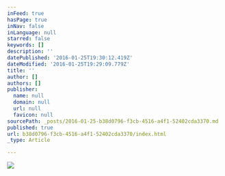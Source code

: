 ```yaml
---
inFeed: true
hasPage: true
inNav: false
inLanguage: null
starred: false
keywords: []
description: ''
datePublished: '2016-01-25T19:30:12.419Z'
dateModified: '2016-01-25T19:29:09.779Z'
title: ''
author: []
authors: []
publisher:
  name: null
  domain: null
  url: null
  favicon: null
sourcePath: _posts/2016-01-25-b38d0796-f3cb-4516-a4f1-52402cda3370.md
published: true
url: b38d0796-f3cb-4516-a4f1-52402cda3370/index.html
_type: Article

---
```

![](https://the-grid-user-content.s3-us-west-2.amazonaws.com/88a4da5b-7025-4e17-b7a5-10578a2a1534.jpg)